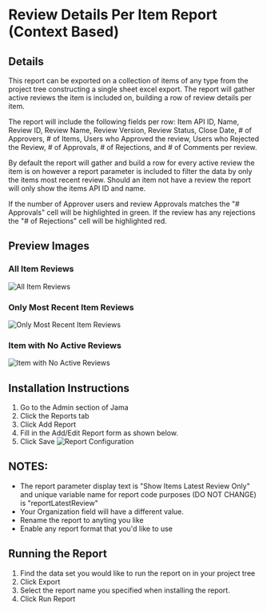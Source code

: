 # Review Details Per Item Report (Context Based)

## Details
This report can be exported on a collection of items of any type from the project tree constructing a single sheet excel export. The report will gather active reviews the item is included on, building a row of review details per item. 

The report will include the following fields per row: Item API ID, Name, Review ID, Review Name, Review Version, Review Status, 
Close Date, # of Approvers, # of Items, Users who Approved the review, Users who Rejected the Review, # of Approvals, # of Rejections, and # of Comments per review.

By default the report will gather and build a row for every active review the item is on however a report parameter is included to filter the data by only the items most recent review. Should an item not have a review the report will only show the items API ID and name.

If the number of Approver users and review Approvals matches the "# Approvals" cell will be highlighted in green. If the review has any rejections the "# of Rejections" cell will be highlighted red. 




## Preview Images

### All Item Reviews
![All Item Reviews](https://github.com/JamaSoftware/Community-Reports/blob/master/Review%20Details%20Per%20Item%20Context%20Based/All_Item_Reviews.png)

### Only Most Recent Item Reviews
![Only Most Recent Item Reviews](https://github.com/JamaSoftware/Community-Reports/blob/master/Review%20Details%20Per%20Item%20Context%20Based/Most_Recent_Item_Reviews.png)

### Item with No Active Reviews
![Item with No Active Reviews](https://github.com/JamaSoftware/Community-Reports/blob/master/Review%20Details%20Per%20Item%20Context%20Based/Item_Without_Review.png)

## Installation Instructions
1. Go to the Admin section of Jama
1. Click the Reports tab
1. Click Add Report
1. Fill in the Add/Edit Report form as shown below.
1. Click Save
![Report Configuration](https://github.com/JamaSoftware/Community-Reports/blob/master/Review%20Details%20Per%20Item%20Context%20Based//Config.png)

## NOTES: 
- The report parameter display text is "Show Items Latest Review Only" and unique variable name for report code purposes (DO NOT CHANGE) is "reportLatestReview"
- Your Organization field will have a different value.  
- Rename the report to anyting you like
- Enable any report format that you'd like to use

## Running the Report
1. Find the data set you would like to run the report on in your project tree 
1. Click Export
1. Select the report name you specified when installing the report.
1. Click Run Report
